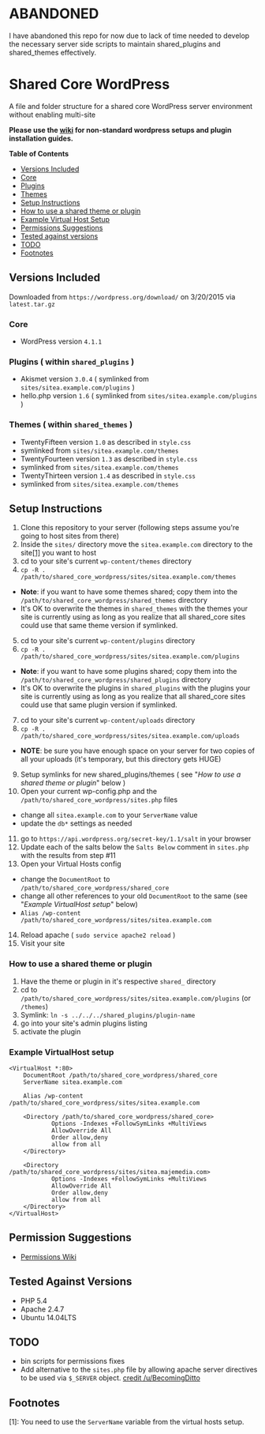 # ABANDONED

I have abandoned this repo for now due to lack of time needed to develop the necessary server side scripts to maintain shared_plugins and shared_themes effectively.

# Shared Core WordPress
A file and folder structure for a shared core WordPress server environment without enabling multi-site

**Please use the [wiki](https://github.com/majemedia/shared_core_wordpress/wiki/) for non-standard wordpress setups and plugin installation guides.**

**Table of Contents**
- [Versions Included](#versions-included)
 - [Core](#core)
 - [Plugins](#plugins--within-shared_plugins-)
 - [Themes](#themes--within-shared_themes-)
- [Setup Instructions](#setup-instructions)
 - [How to use a shared theme or plugin](#how-to-use-a-shared-theme-or-plugin)
 - [Example Virtual Host Setup](#example-virtualhost-setup)
- [Permissions Suggestions](#permission-suggestions)
- [Tested against versions](tested-against-versions)
- [TODO](#todo)
- [Footnotes](#footnotes)

## Versions Included
Downloaded from `https://wordpress.org/download/` on 3/20/2015 via `latest.tar.gz`

### Core
- WordPress version `4.1.1`

### Plugins ( within `shared_plugins` )
- Akismet version `3.0.4` ( symlinked from `sites/sitea.example.com/plugins` )
- hello.php version `1.6` ( symlinked from `sites/sitea.example.com/plugins` )

### Themes ( within `shared_themes` )
- TwentyFifteen version `1.0` as described in `style.css`
 - symlinked from `sites/sitea.example.com/themes`
- TwentyFourteen version `1.3` as described in `style.css`
 - symlinked from `sites/sitea.example.com/themes`
- TwentyThirteen version `1.4` as described in `style.css`
 - symlinked from `sites/sitea.example.com/themes`

## Setup Instructions
1. Clone this repository to your server (following steps assume you're going to host sites from there)
2. Inside the `sites/` directory move the `sitea.example.com` directory to the site[[1]](#footnotes) you want to host
3. cd to your site's current `wp-content/themes` directory
4. `cp -R . /path/to/shared_core_wordpress/sites/sitea.example.com/themes`
 - **Note**: if you want to have some themes shared; copy them into the `/path/to/shared_core_wordpress/shared_themes` directory
 - It's OK to overwrite the themes in `shared_themes` with the themes your site is currently using as long as you realize that all shared_core sites could use that same theme version if symlinked.
5. cd to your site's current `wp-content/plugins` directory
6. `cp -R . /path/to/shared_core_wordpress/sites/sitea.example.com/plugins`
 - **Note**: if you want to have some plugins shared; copy them into the `/path/to/shared_core_wordpress/shared_plugins` directory
 - It's OK to overwrite the plugins in `shared_plugins` with the plugins your site is currently using as long as you realize that all shared_core sites could use that same plugin version if symlinked.
7. cd to your site's current `wp-content/uploads` directory
8. `cp -R . /path/to/shared_core_wordpress/sites/sitea.example.com/uploads`
 - **NOTE**: be sure you have enough space on your server for two copies of all your uploads (it's temporary, but this directory gets HUGE)
9. Setup symlinks for new shared_plugins/themes ( see "*How to use a shared theme or plugin*" below )
10. Open your current wp-config.php and the `/path/to/shared_core_wordpress/sites.php` files
 - change all `sitea.example.com` to your `ServerName` value
 - update the `db*` settings as needed
11. go to `https://api.wordpress.org/secret-key/1.1/salt` in your browser
12. Update each of the salts below the `Salts Below` comment in `sites.php` with the results from step #11
13. Open your Virtual Hosts config
 - change the `DocumentRoot` to `/path/to/shared_core_wordpress/shared_core`
 - change all other references to your old `DocumentRoot` to the same (see "*Example VirtualHost setup*" below)
 - `Alias /wp-content /path/to/shared_core_wordpress/sites/sitea.example.com`
14. Reload apache ( `sudo service apache2 reload` )
15. Visit your site

### How to use a shared theme or plugin
1. Have the theme or plugin in it's respective `shared_` directory
2. cd to `/path/to/shared_core_wordpress/sites/sitea.example.com/plugins` (or `/themes`)
3. Symlink: `ln -s ../../../shared_plugins/plugin-name`
4. go into your site's admin plugins listing
5. activate the plugin

### Example VirtualHost setup
    <VirtualHost *:80>
        DocumentRoot /path/to/shared_core_wordpress/shared_core
        ServerName sitea.example.com

        Alias /wp-content /path/to/shared_core_wordpress/sites/sitea.example.com

        <Directory /path/to/shared_core_wordpress/shared_core>
                Options -Indexes +FollowSymLinks +MultiViews
                AllowOverride All
                Order allow,deny
                allow from all
        </Directory>

        <Directory /path/to/shared_core_wordpress/sites/sitea.majemedia.com>
                Options -Indexes +FollowSymLinks +MultiViews
                AllowOverride All
                Order allow,deny
                allow from all
        </Directory>
    </VirtualHost>

## Permission Suggestions
- [Permissions Wiki](https://github.com/majemedia/shared_core_wordpress/wiki/Permissions-Setup)

## Tested Against Versions
- PHP 5.4
- Apache 2.4.7
- Ubuntu 14.04LTS

## TODO
- bin scripts for permissions fixes
- Add alternative to the `sites.php` file by allowing apache server directives to be used via `$_SERVER` object. [credit /u/BecomingDitto](https://www.reddit.com/r/webhosting/comments/2zzavh/ive_published_a_github_project_detailing_a_folder/cpri7db?context=3)

## Footnotes
[1]: You need to use the `ServerName` variable from the virtual hosts setup.
